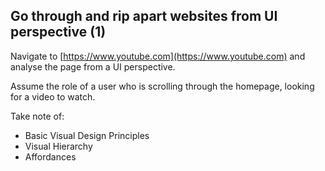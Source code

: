 ## Go through and rip apart websites from UI perspective (1)

Navigate to [https://www.youtube.com](https://www.youtube.com) and analyse the page from a UI perspective.

Assume the role of a user who is scrolling through the homepage, looking for a video to watch.

Take note of:
- Basic Visual Design Principles
- Visual Hierarchy
- Affordances
